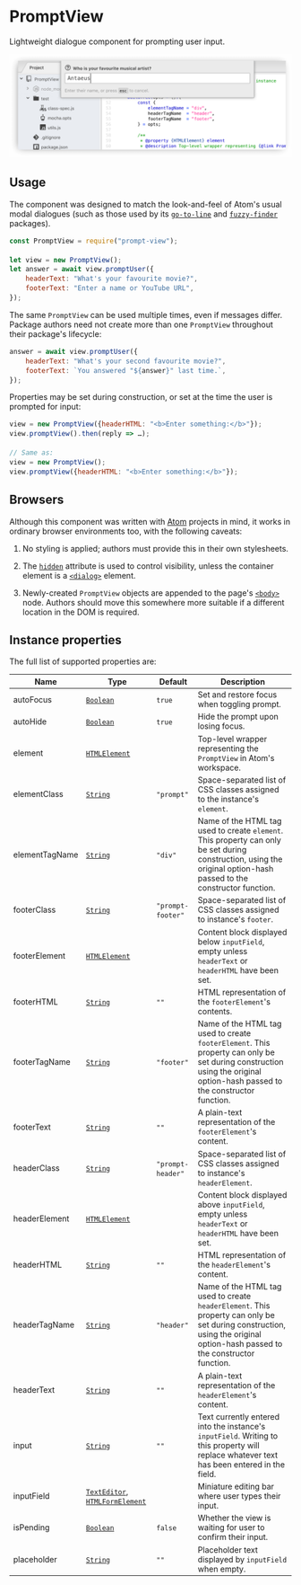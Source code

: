 <!-- -*- coding: utf-8; truncate-lines: t; -*- vim:set nowrap: -->

PromptView
==========

Lightweight dialogue component for prompting user input.

![This probably isn't on your playlist](banner.png)


Usage
-----
The component was designed to match the look-and-feel of Atom's usual modal dialogues
(such as those used by its [`go-to-line`][] and [`fuzzy-finder`][] packages).

~~~js
const PromptView = require("prompt-view");

let view = new PromptView();
let answer = await view.promptUser({
	headerText: "What's your favourite movie?",
	footerText: "Enter a name or YouTube URL",
});
~~~

The same `PromptView` can be used multiple times, even if messages differ.
Package authors need not create more than one `PromptView` throughout their
package's lifecycle:

~~~js
answer = await view.promptUser({
	headerText: "What's your second favourite movie?",
	footerText: `You answered "${answer}" last time.`,
});
~~~

Properties may be set during construction, or set at the time the user is prompted for input:

~~~js
view = new PromptView({headerHTML: "<b>Enter something:</b>"});
view.promptView().then(reply => …);

// Same as:
view = new PromptView();
view.promptView({headerHTML: "<b>Enter something:</b>"});
~~~



Browsers
--------
Although this component was written with [Atom][] projects in mind, it works in ordinary browser environments too, with the following caveats:

1.	No styling is applied; authors must provide this in their own stylesheets.

2.	The [`hidden`][] attribute is used to control visibility, unless the container
	element is a [`<dialog>`][] element.
	
3.	Newly-created `PromptView` objects are appended to the page's [`<body>`][] node.
	Authors should move this somewhere more suitable if a different location in the
	DOM is required.



Instance properties
-------------------
The full list of supported properties are:

<!----------------------------------------------------------------------------------------------------------------------------->
| Name            | Type                                    | Default            | Description
|-----------------|-----------------------------------------|--------------------|----------------------------------------------
| autoFocus       | [`Boolean`][]                           | `true`             | Set and restore focus when toggling prompt.
| autoHide        | [`Boolean`][]                           | `true`             | Hide the prompt upon losing focus.
| element         | [`HTMLElement`][]                       |                    | Top-level wrapper representing the `PromptView` in Atom's workspace.
| elementClass    | [`String`][]                            | `"prompt"`         | Space-separated list of CSS classes assigned to the instance's `element`.
| elementTagName  | [`String`][]                            | `"div"`            | Name of the HTML tag used to create `element`. This property can only be set during construction, using the original option-hash passed to the constructor function.
| footerClass     | [`String`][]                            | `"prompt-footer"`  | Space-separated list of CSS classes assigned to instance's `footer`.
| footerElement   | [`HTMLElement`][]                       |                    | Content block displayed below `inputField`, empty unless `headerText` or `headerHTML` have been set.
| footerHTML      | [`String`][]                            | `""`               | HTML representation of the `footerElement`'s contents.
| footerTagName   | [`String`][]                            | `"footer"`         | Name of the HTML tag used to create `footerElement`. This property can only be set during construction using the original option-hash passed to the constructor function.
| footerText      | [`String`][]                            | `""`               | A plain-text representation of the `footerElement`'s content.
| headerClass     | [`String`][]                            | `"prompt-header"`  | Space-separated list of CSS classes assigned to instance's `headerElement`.
| headerElement   | [`HTMLElement`][]                       |                    | Content block displayed above `inputField`, empty unless `headerText` or `headerHTML` have been set.
| headerHTML      | [`String`][]                            | `""`               | HTML representation of the `headerElement`'s content.
| headerTagName   | [`String`][]                            | `"header"`         | Name of the HTML tag used to create `headerElement`. This property can only be set during construction, using the original option-hash passed to the constructor function.
| headerText      | [`String`][]                            | `""`               | A plain-text representation of the `headerElement`'s content.
| input           | [`String`][]                            | `""`               | Text currently entered into the instance's `inputField`. Writing to this property will replace whatever text has been entered in the field.
| inputField      | [`TextEditor`][], [`HTMLFormElement`][] |                    | Miniature editing bar where user types their input. 
| isPending       | [`Boolean`][]                           | `false`            | Whether the view is waiting for user to confirm their input.
| placeholder     | [`String`][]                            | `""`               | Placeholder text displayed by `inputField` when empty.
<!------------------------------------------------------------------------------------------------------------------------------>



[Referenced links]:_________________________________________________________________
[Atom]:              https://atom.io/
[`fuzzy-finder`]:    https://github.com/atom/fuzzy-finder#readme
[`go-to-line`]:      https://github.com/atom/go-to-line#readme
[`hidden`]:          https://developer.mozilla.org/en-US/docs/Web/HTML/Global_attributes/hidden
[`<dialog>`]:        https://developer.mozilla.org/en-US/docs/Web/HTML/Element/dialog
[`<body>`]:          https://developer.mozilla.org/en-US/docs/Web/HTML/Element/body
[`Boolean`]:         https://developer.mozilla.org/en-US/docs/Web/JavaScript/Reference/Global_Objects/Boolean
[`String`]:          https://developer.mozilla.org/en-US/docs/Web/JavaScript/Reference/Global_Objects/String
[`HTMLElement`]:     https://developer.mozilla.org/en-US/docs/Web/API/HTMLElement
[`HTMLFormElement`]: https://developer.mozilla.org/en-US/docs/Web/API/HTMLFormElement
[`TextEditor`]:      https://atom.io/docs/api/latest/TextEditor
